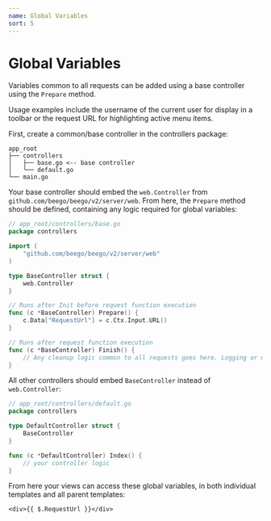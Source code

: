 ```yaml
---
name: Global Variables
sort: 5
---
```


# Global Variables

Variables common to all requests can be added using a base controller using the `Prepare` method.

Usage examples include the username of the current user for display in a toolbar or the request URL for highlighting active menu items. 

First, create a common/base controller in the controllers package:
```
app_root
├── controllers
│   ├── base.go <-- base controller
│   └── default.go
└── main.go
```

Your base controller should embed the `web.Controller` from `github.com/beego/beego/v2/server/web`. From here, the `Prepare` method should be defined, containing any logic required for global variables:
```go
// app_root/controllers/base.go
package controllers

import (
	"github.com/beego/beego/v2/server/web"
)

type BaseController struct {
	web.Controller
}

// Runs after Init before request function execution
func (c *BaseController) Prepare() {
	c.Data["RequestUrl"] = c.Ctx.Input.URL()
}

// Runs after request function execution
func (c *BaseController) Finish() {
	// Any cleanup logic common to all requests goes here. Logging or metrics, for example.
}
```

All other controllers should embed `BaseController` instead of `web.Controller`:
```go
// app_root/controllers/default.go
package controllers

type DefaultController struct {
	BaseController
}

func (c *DefaultController) Index() {
	// your controller logic
}
```

From here your views can access these global variables, in both individual templates and all parent templates:
```gotemplate
<div>{{ $.RequestUrl }}</div>
```
